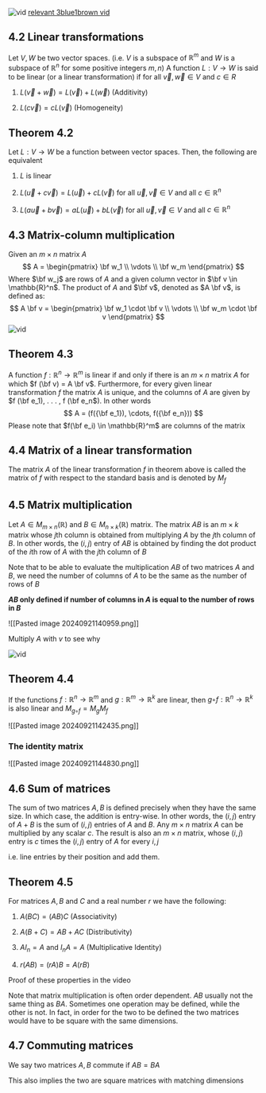 ![vid](https://www.youtube.com/watch?v=WA12KFfJ-Uk&ab_channel=MathCoursesbyDr.Ebrahimian)
[relevant 3blue1brown vid](https://www.youtube.com/watch?v=kYB8IZa5AuE&ab_channel=3Blue1Brown)
## 4.2 Linear transformations
 Let $V, W$ be two vector spaces. (i.e. $V$ is a subspace of $\mathbb{R}^m$ and $W$ is a subspace of $\mathbb{R}^n$ for some positive integers $m, n$) A function $L : V → W$ is said to be linear (or a linear transformation) if for all $\vec{v}, \vec{w} ∈ V$ and $c ∈ R$

1. $L(\vec{v} + \vec{w}) = L(\vec{v}) + L(\vec{w})$ (Additivity)

2. $L(c\vec{v}) = cL(\vec{v})$ (Homogeneity)
## Theorem 4.2
 Let $L : V → W$ be a function between vector spaces. Then, the following are equivalent

1. $L$ is linear

2. $L(\vec{u} + c\vec{v}) = L(\vec{u}) + cL(\vec{v})$ for all $\vec{u}, \vec{v} \in V$ and all $c \in \mathbb{R}^n$

3. $L(a\vec{u} + b\vec{v}) = aL(\vec{u}) + bL(\vec{v})$ for all $\vec{u}, \vec{v} \in V$ and all $c \in \mathbb{R}^n$
## 4.3 Matrix-column multiplication
Given an $m \times n$ matrix $A$
$$
A = 
\begin{pmatrix}
	\bf w_1 \\
	\vdots \\
	\bf w_m
\end{pmatrix}
$$
Where $\bf w_j$  are rows of $A$ and a given column vector in $\bf v \in \mathbb{R}^n$. The product of $A$ and $\bf v$, denoted as $A \bf v$, is defined as:
$$
A \bf v = 
\begin{pmatrix}
	\bf w_1 \cdot \bf v \\
	\vdots \\
	\bf w_m \cdot \bf v
\end{pmatrix}
$$
 ![vid](https://www.youtube.com/watch?v=SIClX9f9Bp0&ab_channel=MathCoursesbyDr.Ebrahimian)
 
## Theorem 4.3
A function $f : \mathbb{R}^n → \mathbb{R}^m$ is linear if and only if there is an $m × n$ matrix $A$ for which $f (\bf v) = A \bf v$. Furthermore, for every given linear transformation $f$ the matrix $A$ is unique, and the columns of $A$ are given by $f (\bf e_1), . . . , f (\bf e_n$). In other words
$$
A = (f({\bf e_1}), \cdots, f({\bf e_n}))
$$
Please note that $f(\bf e_i) \in \mathbb{R}^m$ are columns of the matrix
## 4.4 Matrix of a linear transformation
 The matrix $A$ of the linear transformation $f$ in theorem above is called the matrix of $f$ with respect to the standard basis and is denoted by $M_f$
## 4.5 Matrix multiplication
 Let $A ∈ M_{m×n}(\mathbb{R}) \text{ and } B ∈ M_{n×k}(\mathbb{R})$ matrix. The matrix $AB$ is an $m × k$ matrix whose $j$th column is obtained from multiplying $A$ by the $j$th column of $B$. In other words, the $(i, j)$ entry of $AB$ is obtained by finding the dot product of the $i$th row of $A$ with the $j$th column of $B$
 
Note that to be able to evaluate the multiplication $AB$ of two matrices $A$ and $B$, we need the number of columns of $A$ to be the same as the number of rows of $B$

**$AB$ only defined if number of columns in $A$ is equal to the number of rows in $B$**

![[Pasted image 20240921140959.png]]

Multiply $A$ with $v$ to see why

 ![vid](https://www.youtube.com/watch?v=3OrwOWvwDAc&list=PLciPFwfwQdT9QD6P62J6xBbrs2yJFP3RF&index=16&ab_channel=MathCoursesbyDr.Ebrahimian)
## Theorem 4.4
If the functions $f : \mathbb{R}^n → \mathbb{R}^m$ and $g : \mathbb{R}^m → \mathbb{R}^k$ are linear, then $g ◦ f : \mathbb{R}^n → \mathbb{R}^k$ is also linear and $M_{g◦f} = M_g M_f$

![[Pasted image 20240921142435.png]]

### The identity matrix

![[Pasted image 20240921144830.png]]
## 4.6 Sum of matrices
The sum of two matrices $A, B$ is defined precisely when they have the same size. In which case, the addition is entry-wise. In other words, the $(i, j)$ entry of $A + B$ is the sum of $(i, j)$ entries of $A$ and $B$. Any $m × n$ matrix $A$ can be multiplied by any scalar $c$. The result is also an $m × n$ matrix, whose $(i, j)$ entry is $c$ times the $(i, j)$ entry of $A$ for every $i, j$

i.e. line entries by their position and add them.
## Theorem 4.5
For matrices $A,B$ and $C$ and a real number $r$ we have the following:

1. $A(BC) = (AB)C$ (Associativity)

2. $A(B + C) = AB + AC$ (Distributivity)

3. $AI_n = A$ and $I_nA = A$ (Multiplicative Identity)

4. $r(AB) = (rA)B = A(rB)$ 

Proof of these properties in the video

Note that matrix multiplication is often order dependent. $AB$ usually not the same thing as $BA$. Sometimes one operation may be defined, while the other is not. In fact, in order for the two to be defined the two matrices would have to be square with the same dimensions.
## 4.7 Commuting matrices
We say two matrices $A,B$ commute if $AB = BA$

This also implies the two are square matrices with matching dimensions